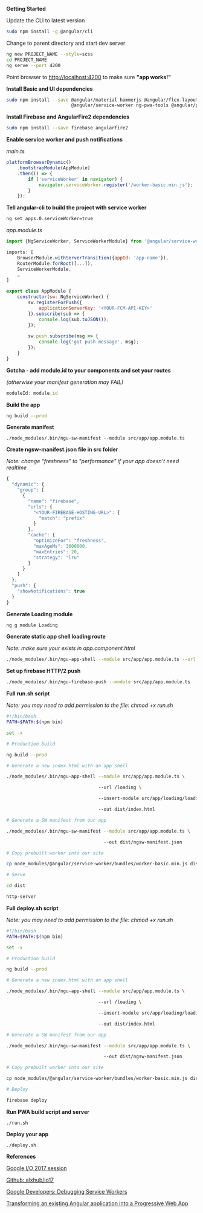 **Getting Started**

Update the CLI to latest version

```bash
sudo npm install -g @angular/cli
```

Change to parent directory and start dev server

```bash
ng new PROJECT_NAME --style=scss
cd PROJECT_NAME
ng serve --port 4200
```

Point browser to [http://localhost:4200](http://localhost:4200) to make sure **"app works!"**


**Install Basic and UI dependencies**

```bash
sudo npm install --save @angular/material hammerjs @angular/flex-layout rxjs @angular/animations \
                        @angular/service-worker ng-pwa-tools @angular/platform-server
```


**Install Firebase and AngularFire2 dependencies**

```bash
sudo npm install --save firebase angularfire2
```


**Enable service worker and push notifications**

_main.ts_

```javascript
platformBrowserDynamic()
    .bootstrapModule(AppModule)
    .then(() => {
        if ('serviceWorker' in navigator) {
            navigator.serviceWorker.register('/worker-basic.min.js');
        }
    });
```

**Tell angular-cli to build the project with service worker**
```bash
ng set apps.0.serviceWorker=true
```

_app.module.ts_

```javascript
import {NgServiceWorker, ServiceWorkerModule} from '@angular/service-worker';

imports: [
    BrowserModule.withServerTransition({appId: 'app-name'}),
    RouterModule.forRoot([...]),
    ServiceWorkerModule,
    …
]

export class AppModule {
    constructor(sw: NgServiceWorker) {
        sw.registerForPush({
            applicationServerKey: '<YOUR-FCM-API-KEY>'
        }).subscribe(sub => {
            console.log(sub.toJSON());
        });
     
        sw.push.subscribe(msg => {
            console.log('got push message', msg);
        });
    }
}
```


**Gotcha - add module.id to your components and set your routes**

_(otherwise your manifest generation may FAIL)_

```javascript
moduleId: module.id
```


**Build the app**

```bash
ng build --prod
```


**Generate manifest**

```bashh
./node_modules/.bin/ngu-sw-manifest --module src/app/app.module.ts
```


**Create ngsw-manifest.json file in src folder**

_Note: change "freshness" to "performance" if your app doesn't need realtime_

```javascript
{
  "dynamic": {
    "group": [
      {
        "name": "firebase",
        "urls": {
          "<YOUR-FIREBASE-HOSTING-URL>": {
            "match": "prefix"
          }
        },
        "cache": {
          "optimizeFor": "freshness",
          "maxAgeMs": 3600000,
          "maxEntries": 20,
          "strategy": "lru"
        }
      }
    ]
  },
  "push": {
    "showNotifications": true
  }
}
```


**Generate Loading module**

```bash
ng g module Loading
```


**Generate static app shell loading route**

_Note: make sure your <router-outlet></router-outlet> exists in app.component.html_

```bash
./node_modules/.bin/ngu-app-shell --module src/app/app.module.ts --url /loading --insert-module src/app/loading/loading.module.ts
```


**Set up firebase HTTP/2 push**

```bash
./node_modules/.bin/ngu-firebase-push --module src/app/app.module.ts
```


**Full run.sh script**

_Note: you may need to add permission to the file: chmod +x run.sh_

```bash
#!/bin/bash
PATH=$PATH:$(npm bin)

set -x

# Production build

ng build --prod

# Generate a new index.html with an app shell

./node_modules/.bin/ngu-app-shell --module src/app/app.module.ts \

                                  --url /loading \

                                  --insert-module src/app/loading/loading.module.ts \

                                  --out dist/index.html

# Generate a SW manifest from our app

./node_modules/.bin/ngu-sw-manifest --module src/app/app.module.ts \

                                    --out dist/ngsw-manifest.json

# Copy prebuilt worker into our site

cp node_modules/@angular/service-worker/bundles/worker-basic.min.js dist/

# Serve

cd dist

http-server
```


**Full deploy.sh script**

_Note: you may need to add permission to the file: chmod +x run.sh_

```bash
#!/bin/bash
PATH=$PATH:$(npm bin)

set -x

# Production build

ng build --prod

# Generate a new index.html with an app shell

./node_modules/.bin/ngu-app-shell --module src/app/app.module.ts \

                                  --url /loading \

                                  --insert-module src/app/loading/loading.module.ts \

                                  --out dist/index.html

# Generate a SW manifest from our app

./node_modules/.bin/ngu-sw-manifest --module src/app/app.module.ts \

                                    --out dist/ngsw-manifest.json

# Copy prebuilt worker into our site

cp node_modules/@angular/service-worker/bundles/worker-basic.min.js dist/

# Deploy

firebase deploy
```


**Run PWA build script and server**

```
./run.sh
```


**Deploy your app**

```
./deploy.sh
```


**References** 

[Google I/O 2017 session](https://events.google.com/io/schedule/?section=may-18&sid=5bd70da9-c3b6-4b39-85c2-a8fbe140b7f2)

[Github: alxhub/io17](https://goo.gl/LuPq0r)

[Google Developers: Debugging Service Workers](https://goo.gl/i5HePC)

[Transforming an existing Angular application into a Progressive Web App](https://medium.com/@cdeniz/transforming-an-existing-angular-application-into-a-progressive-web-app-d48869ba391f)
